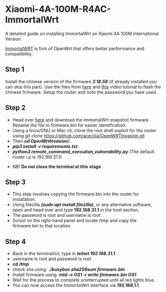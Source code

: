 # Xiaomi-4A-100M-R4AC-ImmortalWrt
A detailed guide on installing ImmortalWrt on Xiaomi 4A 100M International Version.

[ImmortalWRT](https://github.com/immortalwrt/immortalwrt) is fork of OpenWrt that offers better performance and compatibility.
## Step 1
Install the chinese version of the firmware ***2.18.58*** (if already installed you can skip this part). Use the files from [here](https://drive.google.com/drive/folders/1FVCrAYYcd9zHmXlEv1CZxXRrr1En4f0j?usp=share_link) and [this](https://www.youtube.com/watch?v=SLbkce-M2nE) video tutorial to flash the chinese firmware. Setup the router and note the password you have used.
## Step 2
* Head over [here](https://downloads.immortalwrt.org/releases/21.02.5/targets/ramips/mt76x8/immortalwrt-21.02.5-ramips-mt76x8-xiaomi_mi-router-4a-100m-squashfs-sysupgrade.bin) and download the ImmortalWrt snapshot firmware. Rename the file to firmware.bin for easier identification.
* Using a linux/GNU or Mac cli, clone the root shell exploit for the router using git clone https://github.com/acecilia/OpenWRTInvasion.git
* Then ***cd OpenWrtInvasion/***
* ***pip3 install -r requirements.txt***
* ***python3 remote_command_execution_vulnerability.py***
(The default router i.p is 192.168.31.1)
+ NB! **Do not close the terminal at this stage**
## Step 3
+ This step involves copying the firmware.bin into the router for installation.
+ Using filezilla ***(sudo apt install filezilla)***, or any alternative software, open and head over and type **192.168.31.1** in the host section.
+ The password is root and username is root
+ Scrool on the right-hand panel and locate /tmp and copy the firmware.bin to that location.
## Step 4
+ Back in the terminal/cli, type in ***telnet 192.168.31.1***
+ username is root and password is root
+ ***cd /tmp***
+ check sha using: ***./busybox sha256sum firmware.bin***
+ Install firmware using: ***mtd -e OS1 -r write firmware.bin OS1***
+ Wait for the process to complete uninterrupted until all led lights blue.
+ You can now access the ImmortalWrt interface via **192.168.1.1** 
